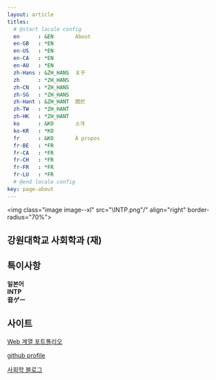 ```yaml
---
layout: article
titles:
  # @start locale config
  en      : &EN       About
  en-GB   : *EN
  en-US   : *EN
  en-CA   : *EN
  en-AU   : *EN
  zh-Hans : &ZH_HANS  关于
  zh      : *ZH_HANS
  zh-CN   : *ZH_HANS
  zh-SG   : *ZH_HANS
  zh-Hant : &ZH_HANT  關於
  zh-TW   : *ZH_HANT
  zh-HK   : *ZH_HANT
  ko      : &KO       소개
  ko-KR   : *KO
  fr      : &KO       À propos
  fr-BE   : *FR
  fr-CA   : *FR
  fr-CH   : *FR
  fr-FR   : *FR
  fr-LU   : *FR
  # @end locale config
key: page-about
---
```


<img class="image image--xl" src="\INTP.png"/" align="right" border-radius="70%">



## 강원대학교 사회학과 (재)
  
  

  
  
## 특이사항
**일본어**  
**INTP**  
**音ゲー**  
  
  

  
  
## 사이트
[Web 계열 포트폴리오](https://dongsub-joung.github.io/web/result/intro.html)  
  
  
[github profile](https://github.com/dongsub-joung)  
  
  
[사회학 블로그](https://intp-sociology.tistory.com/)  
  